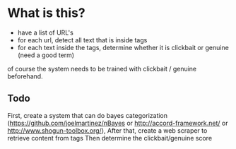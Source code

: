 # What is this? #

* have a list of URL's
* for each url, detect all text that is inside <a></a> tags
* for each text inside the <a></a> tags, determine whether it is clickbait or genuine (need a good term)

of course the system needs to be trained with clickbait / genuine beforehand. 

## Todo ##
First, create a system that can do bayes categorization (https://github.com/joelmartinez/nBayes or http://accord-framework.net/ or http://www.shogun-toolbox.org/), 
After that, create a web scraper to retrieve content from <a> tags
Then determine the clickbait/genuine score
